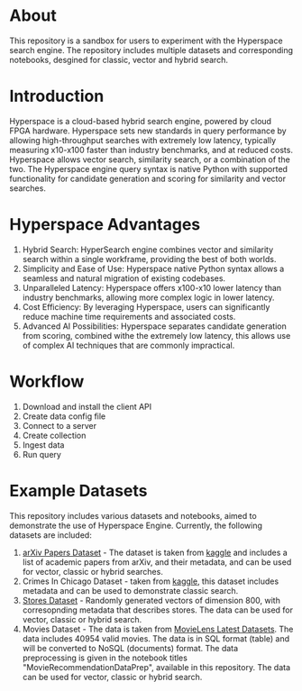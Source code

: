 About
=================================
This repository is a sandbox for users to experiment with the Hyperspace search engine. The repository includes multiple datasets and corresponding notebooks, desgined for classic, vector and hybrid search.

Introduction
=================================
Hyperspace is a cloud-based hybrid search engine, powered by cloud FPGA hardware. Hyperspace sets new standards in query performance by allowing high-throughput searches with extremely low latency, typically measuring x10-x100 faster than industry benchmarks, and at reduced costs. 
Hyperspace allows vector search, similarity search, or a combination of the two.
The Hyperspace engine query syntax is native Python with supported functionality for candidate generation and scoring for similarity and vector searches. 

Hyperspace Advantages 
=================================
1. Hybrid Search: HyperSearch engine combines vector and similarity search within a single workframe, providing the best of both worlds. 
2. Simplicity and Ease of Use: Hyperspace  native Python syntax allows a seamless and natural migration of existing codebases.
3. Unparalleled Latency: Hyperspace offers x100-x10 lower latency than industry benchmarks, allowing more complex logic in lower latency.
4. Cost Efficiency: By leveraging Hyperspace, users can significantly reduce machine time requirements and associated costs.
5. Advanced AI Possibilities: Hyperspace separates candidate generation from scoring, combined withe the extremely low latency, this allows use of complex AI techniques that are commonly impractical.

Workflow
=================================
1. Download and install the client API
2. Create data config file
3. Connect to a server
4. Create collection
5. Ingest data
6. Run query

Example Datasets
=================================
This repository includes various datasets and notebooks, aimed to demonstrate  the use of Hyperspace Engine. Currently, the following datasets are included:
1. [arXiv Papers Dataset](https://github.com/hyper-space-io/QuickStart/tree/main/DataSets/arXiv) -  The dataset is taken from [kaggle](https://www.kaggle.com/datasets/Cornell-University/arxiv/) and includes a list of academic papers from arXiv, and their metadata, and can be used for vector, classic or hybrid searches.
2. Crimes In Chicago Dataset - taken from [kaggle](https://www.kaggle.com/datasets/chicago/chicago-crime/), this dataset includes metadata and can be used to demonstrate classic search.
3. [Stores Dataset](https://github.com/hyper-space-io/QuickStart/tree/b0dbff8733d5fff64e6b4cfe26bb05720ef40073/DataSets/BinaryVector) - Randomly generated vectors of dimension 800, with corresopnding metadata that describes stores. The data can be used for vector, classic or hybrid search.
4. Movies Dataset - The data is taken from [MovieLens Latest Datasets](https://grouplens.org/datasets/movielens/latest/). The data includes 40954 valid movies. The data is in SQL format (table) and will be converted to NoSQL (documents) format. The data preprocessing is given in the notebook titles "MovieRecommendationDataPrep", available in this repository.
The data can be used for vector, classic or hybrid search.


